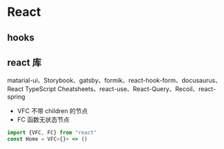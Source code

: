# React

## hooks

## react 库

matarial-ui、Storybook、gatsby、formik、react-hook-form、docusaurus、React TypeScript Cheatsheets、react-use、React-Query、Recoil、react-spring

- VFC 不带 children 的节点
- FC 函数无状态节点

```ts
import {VFC, FC} from "react"
const Home = VFC<{}> => ()
```
